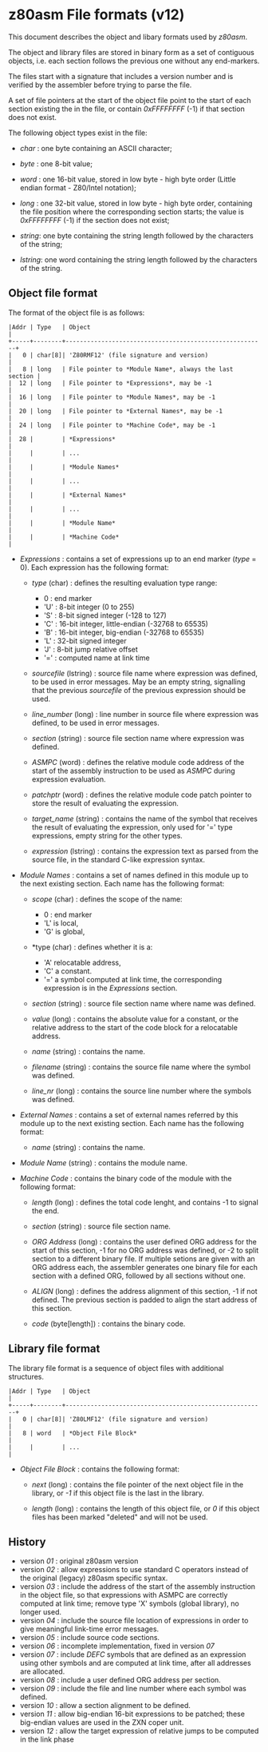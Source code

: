 z80asm File formats (v12)
=========================

This document describes the object and libary formats used by *z80asm*. 

The object and library files are stored in binary form as a set of 
contiguous objects, i.e. each section follows the previous one without 
any end-markers. 

The files start with a signature that includes a version number and is 
verified by the assembler before trying to parse the file.

A set of file pointers at the start of the object file point to the 
start of each section existing the in the file, or contain *0xFFFFFFFF* 
(-1) if that section does not exist.

The following object types exist in the file:

* *char* :	one byte containing an ASCII character;

* *byte* :	one 8-bit value;

* *word* :	one 16-bit value, stored in low byte - high byte order 
  (Little endian format - Z80/Intel notation);

* *long* :	one 32-bit value, stored in low byte - high byte order, 
containing the file position where the corresponding 
section starts; the value is *0xFFFFFFFF* (-1) if the section 
does not exist;

* *string*:	one byte containing the string length followed by the 
characters of the string;

* *lstring*: one word containing the string length followed by the 
characters of the string.


Object file format
------------------

The format of the object file is as follows:

    |Addr | Type   | Object                                                 |  
    +-----+--------+--------------------------------------------------------+  
    |   0 | char[8]| 'Z80RMF12' (file signature and version)                |  
    |   8 | long   | File pointer to *Module Name*, always the last section |  
    |  12 | long   | File pointer to *Expressions*, may be -1               |  
    |  16 | long   | File pointer to *Module Names*, may be -1              |  
    |  20 | long   | File pointer to *External Names*, may be -1            |  
    |  24 | long   | File pointer to *Machine Code*, may be -1              |  
    |  28 |        | *Expressions*                                          |  
    |     |        | ...                                                    |  
    |     |        | *Module Names*                                         |  
    |     |        | ...                                                    |  
    |     |        | *External Names*                                       |  
    |     |        | ...                                                    |  
    |     |        | *Module Name*                                          |  
    |     |        | *Machine Code*                                         |  


* *Expressions* : contains a set of expressions up to an end marker (*type* = 0). Each expression has the following
format:

  * *type* (char) : defines the resulting evaluation type range:   
     *  0  : end marker 
     * 'U' : 8-bit integer (0 to 255)  
     * 'S' : 8-bit signed integer (-128 to 127)  
     * 'C' : 16-bit integer, little-endian (-32768 to 65535)  
     * 'B' : 16-bit integer, big-endian (-32768 to 65535)  
     * 'L' : 32-bit signed integer     
     * 'J' : 8-bit jump relative offset
     * '=' : computed name at link time

  * *sourcefile* (lstring) : source file name where expression was defined,
  to be used in error messages. May be an empty string, signalling that
  the previous *sourcefile* of the previous expression should be used.

  * *line_number* (long) : line number in source file where 
  expression was defined, to be used in error messages.

  * *section* (string) : source file section name where expression 
  was defined. 

  * *ASMPC* (word) : defines the relative module code address of the 
  start of the assembly instruction to be used as *ASMPC* during
  expression evaluation.

  * *patchptr* (word) : defines the relative module code patch pointer to 
  store the result of evaluating the expression.

  * *target_name* (string) : contains the name of the symbol that receives
  the result of evaluating the expression, only used for '=' type expressions,
  empty string for the other types.
	
  * *expression* (lstring) : contains the expression text as parsed from the 
  source file, in the standard C-like expression syntax.

* *Module Names* : contains a set of names defined in this module 
up to the next existing section. Each name has the following format:

  * *scope* (char) : defines the scope of the name:
     *  0  : end marker
     * 'L' is local,  
     * 'G' is global,  

  * *type (char) : defines whether it is a: 
     * 'A' relocatable address,   
     * 'C' a constant.
     * '=' a symbol computed at link time, the corresponding
     expression is in the *Expressions* section.

  * *section* (string) : source file section name where name 
  was defined. 

  * *value* (long) : contains the absolute value for a constant, or the
  relative address to the start of the code block for a relocatable
  address.
	
  * *name* (string) : contains the name.

  * *filename* (string) : contains the source file name where the symbol was defined.

  * *line_nr* (long) : contains the source line number where the symbols was defined.


* *External Names* : contains a set of external names referred 
  by this module up to the next existing section. Each name has the 
  following format:
  
	* *name* (string) : contains the name.   

* *Module Name* (string) : contains the module name.

* *Machine Code* : contains the binary code of the module with the 
following format:

  * *length* (long) : defines the total code lenght, and contains -1
  to signal the end.

  * *section* (string) : source file section name. 
 
  * *ORG Address* (long) : contains the user defined ORG address for 
  the start of this section, -1 for no ORG address was defined, or 
  -2 to split section to a different binary file. 
  If multiple setions are given with an ORG address each, the 
  assembler generates one binary file for each section with a defined 
  ORG, followed by all sections without one.

  * *ALIGN* (long) : defines the address alignment of this section, -1 if not defined. The previous section is padded to align the start address of this section.

  * *code* (byte[length]) : contains the binary code.


Library file format
-------------------

The library file format is a sequence of object files with additional
structures.

    |Addr | Type   | Object                                                 |
    +-----+--------+--------------------------------------------------------+
    |   0 | char[8]| 'Z80LMF12' (file signature and version)                |
    |   8 | word   | *Object File Block*                                    |
    |     |        | ...                                                    |

* *Object File Block* : contains the following format: 

  * *next* (long) : contains the file pointer of the next object file 
  in the library, or *-1* if this object file is the last in the library.

  * *length* (long) : contains the length of this object file, 
  or *0* if this object files has been marked "deleted" and will not be used.


History
-------

* version *01* : original z80asm version
* version *02* : allow expressions to use standard C operators instead of the original (legacy) z80asm
specific syntax. 
* version *03* : include the address of the start of the assembly instruction in the object file, so 
that expressions with ASMPC are correctly computed at link time; remove type 'X' symbols (global library), 
no longer used.
* version *04* : include the source file location of expressions in order to give meaningful link-time 
error messages.
* version *05* : include source code sections.
* version *06* : incomplete implementation, fixed in version *07*
* version *07* : include *DEFC* symbols that are defined as an expression using other symbols and are computed 
at link time, after all addresses are allocated.
* version *08* : include a user defined ORG address per section.
* version *09* : include the file and line number where each symbol was defined.
* version *10* : allow a section alignment to be defined.
* version *11* : allow big-endian 16-bit expressions to be patched; these big-endian values are used in the ZXN coper unit.
* version *12* : allow the target expression of relative jumps to be computed in the link phase
